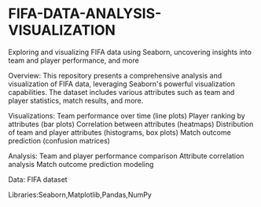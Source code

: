 # FIFA-DATA-ANALYSIS-VISUALIZATION

Exploring and visualizing FIFA data using Seaborn, uncovering insights into team and player performance, and more

Overview: This repository presents a comprehensive analysis and visualization of FIFA data, leveraging Seaborn's powerful visualization capabilities. The dataset includes various attributes such as team and player statistics, match results, and more.

Visualizations:
Team performance over time (line plots)
Player ranking by attributes (bar plots)
Correlation between attributes (heatmaps)
Distribution of team and player attributes (histograms, box plots)
Match outcome prediction (confusion matrices)

Analysis:
Team and player performance comparison
Attribute correlation analysis
Match outcome prediction modeling

Data:
FIFA dataset

Libraries:Seaborn,Matplotlib,Pandas,NumPy
